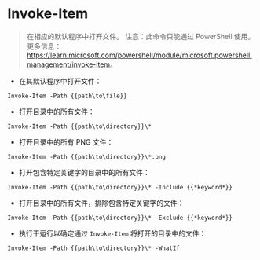 # Invoke-Item

> 在相应的默认程序中打开文件。
> 注意：此命令只能通过 PowerShell 使用。
> 更多信息：<https://learn.microsoft.com/powershell/module/microsoft.powershell.management/invoke-item>。

- 在其默认程序中打开文件：

`Invoke-Item -Path {{path\to\file}}`

- 打开目录中的所有文件：

`Invoke-Item -Path {{path\to\directory}}\*`

- 打开目录中的所有 PNG 文件：

`Invoke-Item -Path {{path\to\directory}}\*.png`

- 打开包含特定关键字的目录中的所有文件：

`Invoke-Item -Path {{path\to\directory}}\* -Include {{*keyword*}}`

- 打开目录中的所有文件，排除包含特定关键字的文件：

`Invoke-Item -Path {{path\to\directory}}\* -Exclude {{*keyword*}}`

- 执行干运行以确定通过 `Invoke-Item` 将打开的目录中的文件：

`Invoke-Item -Path {{path\to\directory}}\* -WhatIf`